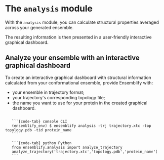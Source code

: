 # The `analysis` module

With the `analysis` module, you can calculate structural properties averaged across your generated ensemble.

The resulting information is then presented in a user-friendly interactive graphical dashboard.

## Analyze your ensemble with an interactive graphical dashboard

To create an interactive graphical dashboard with structural information calculated from your conformational ensemble, provide Ensemblify with:

- your ensemble in trajectory format;
- your trajectory's corresponding topology file;
- the name you want to use for your protein in the created graphical dashboard.

````{tabs}

   ```{code-tab} console CLI
   (ensemblify_env) $ ensemblify analysis -trj trajectory.xtc -top topology.pdb -tid protein_name
   ```

   ```{code-tab} python Python
   from ensemblify.analysis import analyze_trajectory
   analyze_trajectory('trajectory.xtc','topology.pdb','protein_name')
   ```
````
